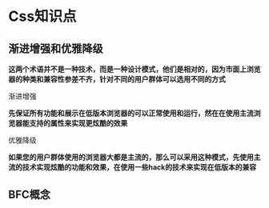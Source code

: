 # Css知识点

## 渐进增强和优雅降级

**这两个术语并不是一种技术，而是一种设计模式，他们是相对的，因为市面上浏览器的种类和兼容性参差不齐，针对不同的用户群体可以选用不同的方式**

<p class="main-color">渐进增强</p>

**先保证所有功能和展示在低版本浏览器的可以正常使用和运行，然在在使用主流浏览器能支持的属性来实现更炫酷的效果**

<p class="main-color">优雅降级</p>

**如果您的用户群体使用的浏览器大都是主流的，那么可以采用这种模式，先使用主流的技术实现炫酷的功能和效果，在使用一些hack的技术来实现在低版本的兼容**

## BFC概念